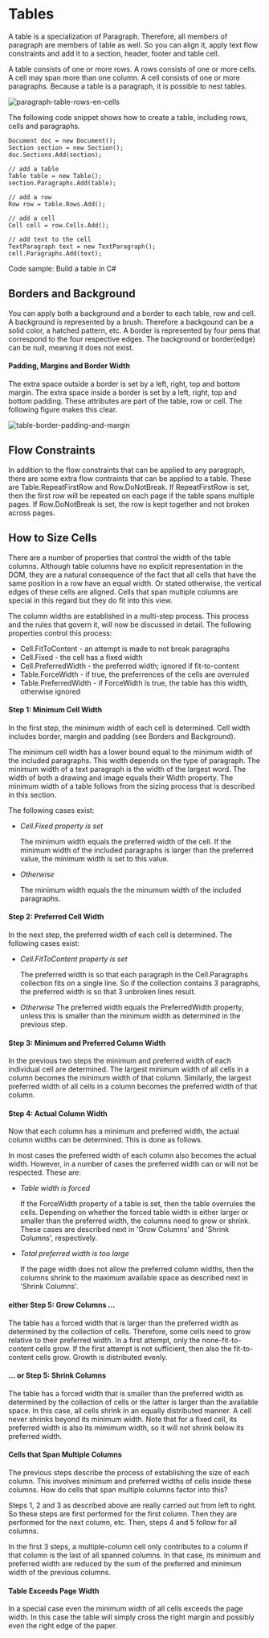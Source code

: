 # Tables

A table is a specialization of Paragraph. Therefore, all members of paragraph are members of table as well. So you can align it, apply text flow constraints and add it to a section, header, footer and table cell.


A table consists of one or more rows. A rows consists of one or more cells. A cell may span more than one column. A cell consists of one or more paragraphs. Because a table is a paragraph, it is possible to nest tables.

![paragraph-table-rows-en-cells](/guide/tallpdf/media/paragraph-table-rows-en-cells.png)

The following code snippet shows how to create a table, including rows, cells and paragraphs.

```
Document doc = new Document();
Section section = new Section();
doc.Sections.Add(section);

// add a table
Table table = new Table();
section.Paragraphs.Add(table);

// add a row
Row row = table.Rows.Add();

// add a cell
Cell cell = row.Cells.Add();

// add text to the cell
TextParagraph text = new TextParagraph();
cell.Paragraphs.Add(text);
```

Code sample: Build a table in C#

## Borders and Background

You can apply both a background and a border to each table, row and cell. A background is represented by a brush. Therefore a backgound can be a solid color, a hatched pattern, etc. A border is represented by four pens that correspond to the four respective edges. The background or border(edge) can be null, meaning it does not exist.

#### Padding, Margins and Border Width

The extra space outside a border is set by a left, right, top and bottom margin. The extra space inside a border is set by a left, right, top and bottom padding. These attributes are part of the table, row or cell. The following figure makes this clear.

![table-border-padding-and-margin](/guide/tallpdf/media/table-border-padding-and-margin.png)

## Flow Constraints

In addition to the flow constraints that can be applied to any paragraph, there are some extra flow contraints that can be applied to a table. These are Table.RepeatFirstRow and Row.DoNotBreak. If RepeatFirstRow is set, then the first row will be repeated on each page if the table spans multiple pages. If Row.DoNotBreak is set, the row is kept together and not broken across pages.

## How to Size Cells

There are a number of properties that control the width of the table columns. Although table columns have no explicit representation in the DOM, they are a natural consequence of the fact that all cells that have the same position in a row have an equal width. Or stated otherwise, the vertical edges of these cells are aligned. Cells that span multiple columns are special in this regard but they do fit into this view.

The column widths are established in a multi-step process. This process and the rules that govern it, will now be discussed in detail. The following properties control this process:
&nbsp;<ul><li>
Cell.FitToContent - an attempt is made to not break paragraphs</li><li>
Cell.Fixed - the cell has a fixed width</li><li>
Cell.PreferredWidth - the preferred width; ignored if fit-to-content</li><li>
Table.ForceWidth - if true, the preferrences of the cells are overruled</li><li>
Table.PreferredWidth - if ForceWidth is true, the table has this width, otherwise ignored</li></ul>

#### Step 1: Minimum Cell Width

In the first step, the minimum width of each cell is determined. Cell width includes border, margin and padding (see Borders and Background).

The minimum cell width has a lower bound equal to the minimum width of the included paragraphs. This width depends on the type of paragraph. The minimum width of a text paragraph is the width of the largest word. The width of both a drawing and image equals their Width property. The minimum width of a table follows from the sizing process that is described in this section.

The following cases exist:

- _Cell.Fixed property is set_

  The minimum width equals the preferred width of the cell. If the minimum width of the included paragraphs is larger than the preferred value, the minimum width is set to this value.

- _Otherwise_

  The minimum width equals the the minumum width of the included paragraphs.</li></ul>

#### Step 2: Preferred Cell Width

In the next step, the preferred width of each cell is determined. The following cases exist:
&nbsp;<ul><li>
_Cell.FitToContent property is set_

  The preferred width is so that each paragraph in the Cell.Paragraphs collection fits on a single line. So if the collection contains 3 paragraphs, the preferred width is so that 3 unbroken lines result.</li><li>
_Otherwise_
The preferred width equals the PreferredWidth property, unless this is smaller than the minimum width as determined in the previous step.</li></ul>

#### Step 3: Minimum and Preferred Column Width

In the previous two steps the minimum and preferred width of each individual cell are determined. The largest minimum width of all cells in a column becomes the minimum width of that column. Similarly, the largest preferred width of all cells in a column becomes the preferred width of that column.

#### Step 4: Actual Column Width

Now that each column has a minimum and preferred width, the actual column widths can be determined. This is done as follows.

In most cases the preferred width of each column also becomes the actual width. However, in a number of cases the preferred width can or will not be respected. These are:
&nbsp;<ul><li>
_Table width is forced_

If the ForceWidth property of a table is set, then the table overrules the cells. Depending on whether the forced table width is either larger or smaller than the preferred width, the columns need to grow or shrink. These cases are described next in 'Grow Columns' and 'Shrink Columns', respectively.</li><li>
_Total preferred width is too large_

If the page width does not allow the preferred column widths, then the columns shrink to the maximum available space as described next in 'Shrink Columns'.</li></ul>

#### either Step 5: Grow Columns ...

The table has a forced width that is larger than the preferred width as determined by the collection of cells. Therefore, some cells need to grow relative to their preferred width. In a first attempt, only the none-fit-to-content cells grow. If the first attempt is not sufficient, then also the fit-to-content cells grow. Growth is distributed evenly.

#### ... or Step 5: Shrink Columns

The table has a forced width that is smaller than the preferred width as determined by the collection of cells or the latter is larger than the available space. In this case, all cells shrink in an equally distributed manner. A cell never shrinks beyond its minimum width. Note that for a fixed cell, its preferred width is also its mimimum width, so it will not shrink below its preferred width.

#### Cells that Span Multiple Columns

The previous steps describe the process of establishing the size of each column. This involves minimum and preferred widths of cells inside these columns. How do cells that span multiple columns factor into this?

Steps 1, 2 and 3 as described above are really carried out from left to right. So these steps are first performed for the first column. Then they are performed for the next column, etc. Then, steps 4 and 5 follow for all columns.

In the first 3 steps, a multiple-column cell only contributes to a column if that column is the last of all spanned columns. In that case, its minimum and preferred width are reduced by the sum of the preferred and minimum width of the previous columns.

#### Table Exceeds Page Width

In a special case even the minimum width of all cells exceeds the page width. In this case the table will simply cross the right margin and possibly even the right edge of the paper.


